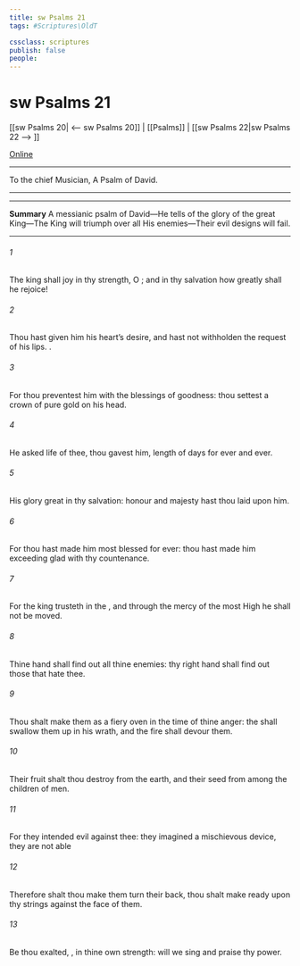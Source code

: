```yaml
---
title: sw Psalms 21
tags: #Scriptures\OldT

cssclass: scriptures
publish: false
people:
---
```


# sw Psalms 21
[[sw Psalms 20| <-- sw Psalms 20]] | [[Psalms]] | [[sw Psalms 22|sw Psalms 22 --> ]]

[Online](https://churchofjesuschrist.org/study/scriptures/ot/ps/21?lang=eng)

---
To the chief Musician, A Psalm of David.

---

---
__Summary__
A messianic psalm of David—He tells of the glory of the great King—The King will triumph over all His enemies—Their evil designs will fail.

---
###### 1 
The king shall joy in thy strength, O ; and in thy salvation how greatly shall he rejoice!

###### 2 
Thou hast given him his heart’s desire, and hast not withholden the request of his lips. .

###### 3 
For thou preventest him with the blessings of goodness: thou settest a crown of pure gold on his head.

###### 4 
He asked life of thee,  thou gavest  him,  length of days for ever and ever.

###### 5 
His glory  great in thy salvation: honour and majesty hast thou laid upon him.

###### 6 
For thou hast made him most blessed for ever: thou hast made him exceeding glad with thy countenance.

###### 7 
For the king trusteth in the , and through the mercy of the most High he shall not be moved.

###### 8 
Thine hand shall find out all thine enemies: thy right hand shall find out those that hate thee.

###### 9 
Thou shalt make them as a fiery oven in the time of thine anger: the  shall swallow them up in his wrath, and the fire shall devour them.

###### 10 
Their fruit shalt thou destroy from the earth, and their seed from among the children of men.

###### 11 
For they intended evil against thee: they imagined a mischievous device,  they are not able 

###### 12 
Therefore shalt thou make them turn their back,  thou shalt make ready  upon thy strings against the face of them.

###### 13 
Be thou exalted, , in thine own strength:  will we sing and praise thy power.

